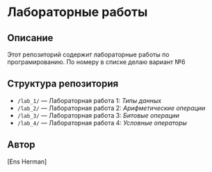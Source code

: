 # Лабораторные работы

## Описание
Этот репозиторий содержит лабораторные работы по програмированию. По номеру в списке делаю вариант №6

## Структура репозитория

- `/lab_1/` — Лабораторная работа 1: *Типы данных*
- `/lab_2/` — Лабораторная работа 2: *Арифметические операции*
- `/lab_3/` — Лабораторная работа 3: *Битовые операции*
- `/lab_4/` — Лабораторная работа 4: *Условные операторы*

  
## Автор
[Ens Herman]
